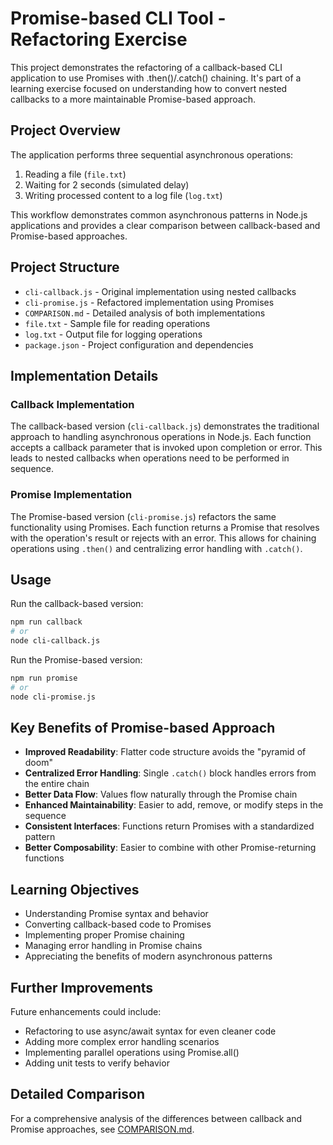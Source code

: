 # Promise-based CLI Tool - Refactoring Exercise

This project demonstrates the refactoring of a callback-based CLI application to use Promises with .then()/.catch() chaining. It's part of a learning exercise focused on understanding how to convert nested callbacks to a more maintainable Promise-based approach.

## Project Overview

The application performs three sequential asynchronous operations:
1. Reading a file (`file.txt`)
2. Waiting for 2 seconds (simulated delay)
3. Writing processed content to a log file (`log.txt`)

This workflow demonstrates common asynchronous patterns in Node.js applications and provides a clear comparison between callback-based and Promise-based approaches.

## Project Structure

- `cli-callback.js` - Original implementation using nested callbacks
- `cli-promise.js` - Refactored implementation using Promises
- `COMPARISON.md` - Detailed analysis of both implementations
- `file.txt` - Sample file for reading operations
- `log.txt` - Output file for logging operations
- `package.json` - Project configuration and dependencies

## Implementation Details

### Callback Implementation
The callback-based version (`cli-callback.js`) demonstrates the traditional approach to handling asynchronous operations in Node.js. Each function accepts a callback parameter that is invoked upon completion or error. This leads to nested callbacks when operations need to be performed in sequence.

### Promise Implementation
The Promise-based version (`cli-promise.js`) refactors the same functionality using Promises. Each function returns a Promise that resolves with the operation's result or rejects with an error. This allows for chaining operations using `.then()` and centralizing error handling with `.catch()`.

## Usage

Run the callback-based version:
```bash
npm run callback
# or
node cli-callback.js
```

Run the Promise-based version:
```bash
npm run promise
# or
node cli-promise.js
```

## Key Benefits of Promise-based Approach

- **Improved Readability**: Flatter code structure avoids the "pyramid of doom"
- **Centralized Error Handling**: Single `.catch()` block handles errors from the entire chain
- **Better Data Flow**: Values flow naturally through the Promise chain
- **Enhanced Maintainability**: Easier to add, remove, or modify steps in the sequence
- **Consistent Interfaces**: Functions return Promises with a standardized pattern
- **Better Composability**: Easier to combine with other Promise-returning functions

## Learning Objectives

- Understanding Promise syntax and behavior
- Converting callback-based code to Promises
- Implementing proper Promise chaining
- Managing error handling in Promise chains
- Appreciating the benefits of modern asynchronous patterns

## Further Improvements

Future enhancements could include:
- Refactoring to use async/await syntax for even cleaner code
- Adding more complex error handling scenarios
- Implementing parallel operations using Promise.all()
- Adding unit tests to verify behavior

## Detailed Comparison

For a comprehensive analysis of the differences between callback and Promise approaches, see [COMPARISON.md](COMPARISON.md). 